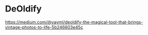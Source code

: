 # DeOldify
https://medium.com/@yayml/deoldify-the-magical-tool-that-brings-vintage-photos-to-life-5b246603e45c
